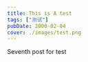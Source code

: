 ```yaml
---
title: This is A test
tags: ["测试"]
pubDate: 2000-02-04
cover: ./images/test.png
---
```


Seventh post for test